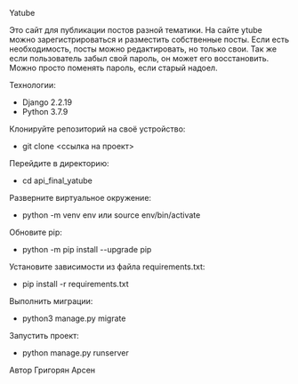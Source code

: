 Yatube

Это сайт для публикации постов разной тематики. 
На сайте ytube можно зарегистрироваться и разместить собственные посты.
Если есть необходимость, посты можно редактировать, но только свои.
Так же если пользователь забыл свой пароль, он может его восстановить.
Можно просто поменять пароль, если старый надоел.

Технологии:
- Django 2.2.19
- Python 3.7.9

Клонируйте репозиторий на своё устройство:
- git clone <ссылка на проект>

Перейдите в директорию:
- cd api_final_yatube

Разверните виртуальное окружение:
- python -m venv env или source env/bin/activate 

Обновите pip:
- python -m pip install --upgrade pip

Установите зависимости из файла requirements.txt:
- pip install -r requirements.txt

Выполнить миграции:
- python3 manage.py migrate

Запустить проект:
- python manage.py runserver

Автор
Григорян Арсен
